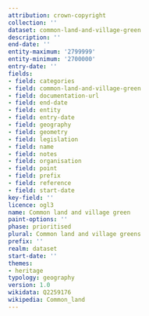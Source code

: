 ```yaml
---
attribution: crown-copyright
collection: ''
dataset: common-land-and-village-green
description: ''
end-date: ''
entity-maximum: '2799999'
entity-minimum: '2700000'
entry-date: ''
fields:
- field: categories
- field: common-land-and-village-green
- field: documentation-url
- field: end-date
- field: entity
- field: entry-date
- field: geography
- field: geometry
- field: legislation
- field: name
- field: notes
- field: organisation
- field: point
- field: prefix
- field: reference
- field: start-date
key-field: ''
licence: ogl3
name: Common land and village green
paint-options: ''
phase: prioritised
plural: Common land and village greens
prefix: ''
realm: dataset
start-date: ''
themes:
- heritage
typology: geography
version: 1.0
wikidata: Q2259176
wikipedia: Common_land
---
```

